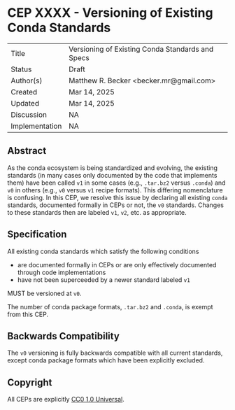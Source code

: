 # CEP XXXX - Versioning of Existing Conda Standards

<table>
<tr><td> Title </td><td> Versioning of Existing Conda Standards and Specs
<tr><td> Status </td><td> Draft  </td></tr>
<tr><td> Author(s) </td><td> Matthew R. Becker &lt;becker.mr@gmail.com&gt;</td></tr>
<tr><td> Created </td><td> Mar 14, 2025</td></tr>
<tr><td> Updated </td><td> Mar 14, 2025</td></tr>
<tr><td> Discussion </td><td> NA </td></tr>
<tr><td> Implementation </td><td> NA </td></tr>
</table>

## Abstract

As the conda ecosystem is being standardized and evolving, the existing standards 
(in many cases only documented by the code that implements them) have been called 
`v1` in some cases (e.g., `.tar.bz2` versus `.conda`) and `v0` in others (e.g., `v0` versus `v1` recipe formats). 
This differing nomenclature is confusing. In this CEP, we resolve this issue by declaring all existing `conda` 
standards, documented formally in CEPs or not, the `v0` standards. Changes to these standards then are labeled `v1`, 
`v2`, etc. as appropriate.

## Specification

All existing conda standards which satisfy the following conditions

- are documented formally in CEPs or are only effectively documented through code implementations
- have not been superceeded by a newer standard labeled `v1`

MUST be versioned at `v0`. 

The number of conda package formats, `.tar.bz2` and `.conda`, is exempt from this CEP.

## Backwards Compatibility

The `v0` versioning is fully backwards compatible with all current standards, except conda package formats
which have been explicitly excluded.

## Copyright

All CEPs are explicitly [CC0 1.0 Universal](https://creativecommons.org/publicdomain/zero/1.0/).
